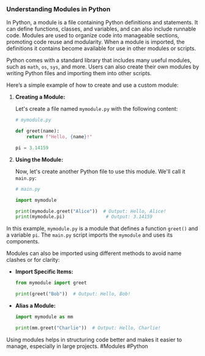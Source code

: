 ### Understanding Modules in Python

In Python, a module is a file containing Python definitions and statements. It can define functions, classes, and variables, and can also include runnable code. Modules are used to organize code into manageable sections, promoting code reuse and modularity. When a module is imported, the definitions it contains become available for use in other modules or scripts.

Python comes with a standard library that includes many useful modules, such as `math`, `os`, `sys`, and more. Users can also create their own modules by writing Python files and importing them into other scripts.

Here’s a simple example of how to create and use a custom module:

1. **Creating a Module:**

   Let's create a file named `mymodule.py` with the following content:
   
   ```python
   # mymodule.py
   
   def greet(name):
       return f"Hello, {name}!"
   
   pi = 3.14159
   ```

2. **Using the Module:**

   Now, let's create another Python file to use this module. We'll call it `main.py`:
   
   ```python
   # main.py
   
   import mymodule
   
   print(mymodule.greet("Alice"))  # Output: Hello, Alice!
   print(mymodule.pi)               # Output: 3.14159
   ```

In this example, `mymodule.py` is a module that defines a function `greet()` and a variable `pi`. The `main.py` script imports the `mymodule` and uses its components.

Modules can also be imported using different methods to avoid name clashes or for clarity:

- **Import Specific Items:**

  ```python
  from mymodule import greet
  
  print(greet("Bob"))  # Output: Hello, Bob!
  ```

- **Alias a Module:**

  ```python
  import mymodule as mm
  
  print(mm.greet("Charlie"))  # Output: Hello, Charlie!
  ```

Using modules helps in structuring code better and makes it easier to manage, especially in large projects. #Modules #Python